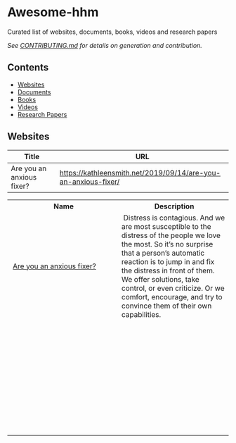 # Awesome-hhm
Curated list of websites, documents, books, videos and research papers

_See [CONTRIBUTING.md](/CONTRIBUTING.md) for details on generation and contribution._

## Contents

- [Websites](#websites)
- [Documents](#documents)
- [Books](#books)
- [Videos](#videos)
- [Research Papers](#researchpapers)


## Websites

| Title                     | URL                                                            |
|---------------------------|----------------------------------------------------------------|
| Are you an anxious fixer? | https://kathleensmith.net/2019/09/14/are-you-an-anxious-fixer/ |


<table style="width:100%">
<tbody>
<tr>
  <th style="width:50%"><b>&nbsp;Name</b></th>
  <th><b>&nbsp;Description</b></th>
</tr>
<tr>
<td>&nbsp;<a href="https://kathleensmith.net/2019/09/14/are-you-an-anxious-fixer/">Are you an anxious fixer?</td>
<td>&nbsp;Distress is contagious. And we are most susceptible to the distress of the people we love the most. So it’s no surprise that a person’s automatic reaction is to jump in and fix the distress in front of them. We offer solutions, take control, or even criticize. Or we comfort, encourage, and try to convince them of their own capabilities.</td>
</tr>
<tr>
<td>&nbsp;</td>
<td>&nbsp;</td>
</tr>
<tr>
<td>&nbsp;</td>
<td>&nbsp;</td>
</tr>
<tr>
<td>&nbsp;</td>
<td>&nbsp;</td>
</tr>
<tr>
<td>&nbsp;</td>
<td>&nbsp;</td>
</tr>
<tr>
<td>&nbsp;</td>
<td>&nbsp;</td>
</tr>
<tr>
<td>&nbsp;</td>
<td>&nbsp;</td>
</tr>
<tr>
<td>&nbsp;</td>
<td>&nbsp;</td>
</tr>
<tr>
<td>&nbsp;</td>
<td>&nbsp;</td>
</tr>
<tr>
<td>&nbsp;</td>
<td>&nbsp;</td>
</tr>
<tr>
<td>&nbsp;</td>
<td>&nbsp;</td>
</tr>
</tbody>
</table>
